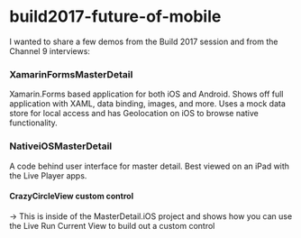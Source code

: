 # build2017-future-of-mobile

I wanted to share a few demos from the Build 2017 session and from the Channel 9 interviews:

### XamarinFormsMasterDetail
Xamarin.Forms based application for both iOS and Android. Shows off full application with XAML, data binding, images, and more. Uses a mock data store for local access and has Geolocation on iOS to browse native functionality.


### NativeiOSMasterDetail
A code behind user interface for master detail. Best viewed on an iPad with the Live Player apps.

#### CrazyCircleView custom control
-> This is inside of the MasterDetail.iOS project and shows how you can use the Live Run Current View to build out a custom control

